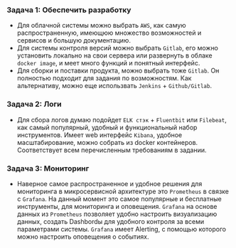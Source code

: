 ### Задача 1: Обеспечить разработку

- Для облачной системы можно выбрать `AWS`, как самую распространенную, имеющюю множество возможностей и сервисов и большую документацию.
- Для системы контроля версий можно выбрать `Gitlab`, его можно установить локально на свои сервера или развернуть в облаке `docker image`, и меет много функций и понятный интерфейс.
- Для сборки и поставки продукта, можно выбрать тоже `Gitlab`. Он полностью подходит для задания по возможностям. Как альтернативу, можно еще использвать `Jenkins` + `Github/Gitlab`.

### Задача 2: Логи

- Для сбора логов думаю подойдет `ELK стэк` + `Fluentbit` или `Filebeat`, как самый популярный, удобный и функциональный набор инструментов. Имеет web интерфейс `Kibana`, удобное масштабирование, можно собрать из docker контейнеров. Соответствует всем перечисленным требованиям в задании.

### Задача 3: Мониторинг

- Наверное самое распространенное и удобное решения для мониторинга в микросервисной архитектуре это `Prometheus` в связке с `Grafana`. На данный момент это самое популярные и бесплатные инструменты, для мониторинга и оповещения. `Grafana` на основе данных из `Prometheus` позволяет удобно настроить визуализацию данных, создать Dashbordы для удобного контроля за всеми параметрами системы. `Grafana` имеет Alerting, с помощью которого можно настроить оповещения о событиях.
